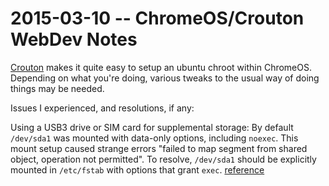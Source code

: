 # 2015-03-10 -- ChromeOS/Crouton WebDev Notes

[Crouton]() makes it quite easy to setup an ubuntu chroot within ChromeOS.
Depending on what you're doing, various tweaks to the usual way of doing things may be needed.

Issues I experienced, and resolutions, if any:

Using a USB3 drive or SIM card for supplemental storage:
By default `/dev/sda1` was mounted with data-only options, including `noexec`.
This mount setup caused strange errors "failed to map segment from shared object, operation not permitted".
To resolve, `/dev/sda1` should be explicitly mounted in `/etc/fstab` with options that grant `exec`.
[reference](http://www.quakelive.com/forum/showthread.php?4208-LINUX-failed-to-map-segment-from-shared-object-Operation-not-permitted)





